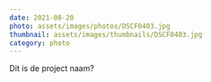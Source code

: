```yaml
---
date: 2021-08-20
photo: assets/images/photos/DSCF0403.jpg
thumbnail: assets/images/thumbnails/DSCF0403.jpg
category: photo
---
```

Dit is de project naam?